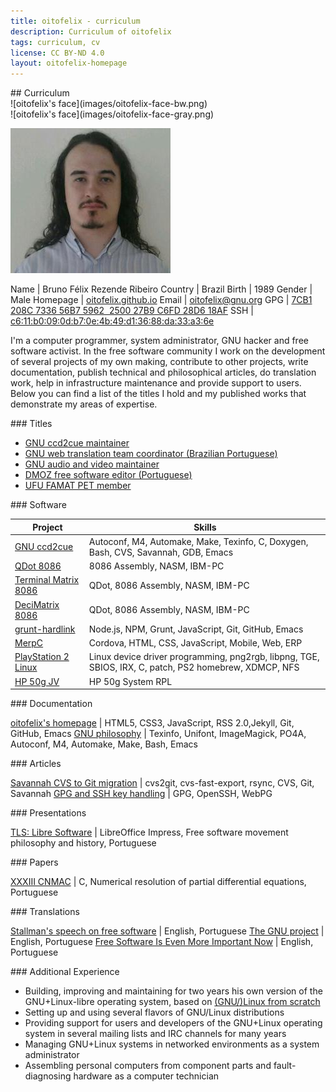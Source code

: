 ```yaml
---
title: oitofelix - curriculum
description: Curriculum of oitofelix
tags: curriculum, cv
license: CC BY-ND 4.0
layout: oitofelix-homepage
---
```

<div id="markdown" markdown="1">
## Curriculum

<div id="face-bw" markdown="1">
![oitofelix's face](images/oitofelix-face-bw.png)
</div>

<div id="face-gray" markdown="1">
![oitofelix's face](images/oitofelix-face-gray.png)
</div>

![oitofelix's face](images/oitofelix-face.jpg)


<div id="identity" markdown="1">

Name     | Bruno Félix Rezende Ribeiro
Country  | Brazil
Birth    | 1989
Gender   | Male
Homepage | [oitofelix.github.io](http://oitofelix.github.io/)
Email    | [oitofelix@gnu.org](mailto:oitofelix@gnu.org)
GPG      | [7CB1 208C 7336 56B7 5962  2500 27B9 C6FD 28D6 18AF](/oitofelix.gpg)
SSH      | [c6:11:b0:09:0d:b7:0e:4b:49:d1:36:88:da:33:a3:6e](/oitofelix.ssh)

</div>

I'm a computer programmer, system administrator, GNU hacker and free
software activist.  In the free software community I work on the
development of several projects of my own making, contribute to other
projects, write documentation, publish technical and philosophical
articles, do translation work, help in infrastructure maintenance and
provide support to users.  Below you can find a list of the titles I
hold and my published works that demonstrate my areas of expertise.


<!-- Titles -->
<div class="no-break" markdown="1">
### Titles

- [GNU ccd2cue maintainer](http://www.gnu.org/software/ccd2cue/)
- [GNU web translation team coordinator (Brazilian Portuguese)](http://www.gnu.org/server/standards/translations/pt-br/)
- [GNU audio and video maintainer](http://audio-video.gnu.org/)
- [DMOZ free software editor (Portuguese)](http://www.dmoz.org/public/profile?editor=oitofelix)
- [UFU FAMAT PET member](http://www.portal.famat.ufu.br/node/274)

</div>


<!-- Software -->
<div class="no-break" markdown="1">
### Software

Project | Skills
--------|--------
[GNU ccd2cue](http://www.gnu.org/software/ccd2cue/) | Autoconf, M4, Automake, Make, Texinfo, C, Doxygen, Bash, CVS, Savannah, GDB, Emacs
[QDot 8086](qdot-8086/) | 8086 Assembly, NASM, IBM-PC
[Terminal Matrix 8086](terminal-matrix-8086/) | QDot, 8086 Assembly, NASM, IBM-PC
[DeciMatrix 8086](decimatrix-8086/) | QDot, 8086 Assembly, NASM, IBM-PC
[grunt-hardlink](http://www.npmjs.com/package/grunt-hardlink) | Node.js, NPM, Grunt, JavaScript, Git, GitHub, Emacs
[MerpC](merpc/) | Cordova, HTML, CSS, JavaScript, Mobile, Web, ERP
[PlayStation 2 Linux](ps2-linux/) | Linux device driver programming, png2rgb, libpng, TGE, SBIOS, IRX, C, patch, PS2 homebrew, XDMCP, NFS
[HP 50g JV](http://www.hpcalc.org/details.php?id=7171) | HP 50g System RPL

</div>


<!-- Documentation -->
<div class="no-break" markdown="1">
### Documentation

[oitofelix's homepage](/) | HTML5, CSS3, JavaScript, RSS 2.0,Jekyll, Git, GitHub, Emacs
[GNU philosophy](gnu-philosophy/) | Texinfo, Unifont, ImageMagick, PO4A, Autoconf, M4, Automake, Make, Bash, Emacs

</div>


<!-- Articles -->
<div class="no-break" markdown="1">
### Articles

[Savannah CVS to Git migration](article-savannah-cvs-to-git-migration/) | cvs2git, cvs-fast-export, rsync, CVS, Git, Savannah
[GPG and SSH key handling](article-gpg-and-ssh-key-handling/) | GPG, OpenSSH, WebPG

</div>


<!-- Presentations -->
<div class="no-break" markdown="1">
### Presentations

[TLS: Libre Software](presentation-tls-libre-software/) | LibreOffice Impress, Free software movement philosophy and history, Portuguese

</div>


<!-- Papers -->
<div class="no-break" markdown="1">
### Papers

[XXXIII CNMAC](http://www.sbmac.org.br/eventos/cnmac/xxxiii_cnmac/pdf/481.pdf) | C, Numerical resolution of partial differential equations, Portuguese

</div>


<!-- Translations -->
<div class="no-break" markdown="1">
### Translations

[Stallman's speech on free software](translation-stallman-speech-on-free-software) | English, Portuguese
[The GNU project](http://www.gnu.org/gnu/thegnuproject.pt-br.html) | English, Portuguese
[Free Software Is Even More Important Now](http://www.gnu.org/philosophy/free-software-even-more-important.pt-br.html) | English, Portuguese

</div>


<!-- Additional Experience -->
<div class="no-break" markdown="1">
### Additional Experience

- Building, improving and maintaining for two years his own version of
  the GNU+Linux-libre operating system, based on
  [(GNU/)Linux from scratch](http://www.linuxfromscratch.org/)
- Setting up and using several flavors of GNU/Linux distributions
- Providing support for users and developers of the GNU+Linux
  operating system in several mailing lists and IRC channels for many
  years
- Managing GNU+Linux systems in networked environments as a system
  administrator
- Assembling personal computers from component parts and
  fault-diagnosing hardware as a computer technician

</div>


</div>
